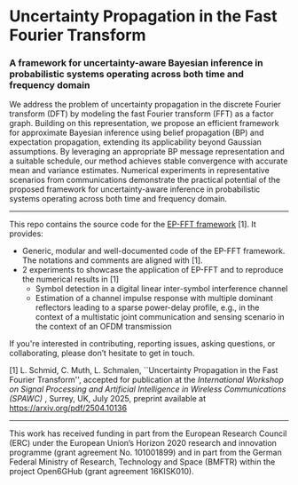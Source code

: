 # Uncertainty Propagation in the Fast Fourier Transform
### A framework for uncertainty-aware Bayesian inference in probabilistic systems operating across both time and frequency domain

We address the problem of uncertainty propagation in the discrete Fourier transform (DFT) by modeling the fast Fourier transform (FFT) as a factor graph. Building on this representation, we propose an efficient framework for approximate Bayesian inference using belief propagation (BP) and expectation propagation, extending its applicability beyond Gaussian assumptions. By leveraging an appropriate BP message representation and a suitable schedule, our method achieves stable convergence with accurate mean and variance estimates. Numerical experiments in representative scenarios from communications demonstrate the practical potential of the proposed framework for uncertainty-aware inference in probabilistic systems operating across both time and frequency domain.

---

This repo contains the source code for the [EP-FFT framework](https://arxiv.org/pdf/2504.10136) [1]. It provides:
* Generic, modular and well-documented code of the EP-FFT framework. The notations and comments are aligned with [1].
* 2 experiments to showcase the application of EP-FFT and to reproduce the numerical results in [1]
  * Symbol detection in a digital linear inter-symbol interference channel
  * Estimation of a channel impulse response with multiple dominant reflectors leading to a sparse power-delay profile, e.g., in the context of a multistatic joint communication and sensing scenario in the context of an OFDM transmission
 
If you're interested in contributing, reporting issues, asking questions, or collaborating, please don’t hesitate to get in touch.

[1] L. Schmid, C. Muth, L. Schmalen, ``Uncertainty Propagation in the Fast Fourier Transform'', accepted for publication at the _International Workshop on Signal Processing and Artificial Intelligence in Wireless Communications (SPAWC)_ , Surrey, UK, July 2025, preprint available at https://arxiv.org/pdf/2504.10136

---

This work has received funding in part from the European Research Council (ERC) under the European Union’s Horizon 2020 research and innovation programme (grant agreement No. 101001899) and in part from the German Federal Ministry of Research, Technology and Space (BMFTR) within the project Open6GHub (grant agreement 16KISK010).

